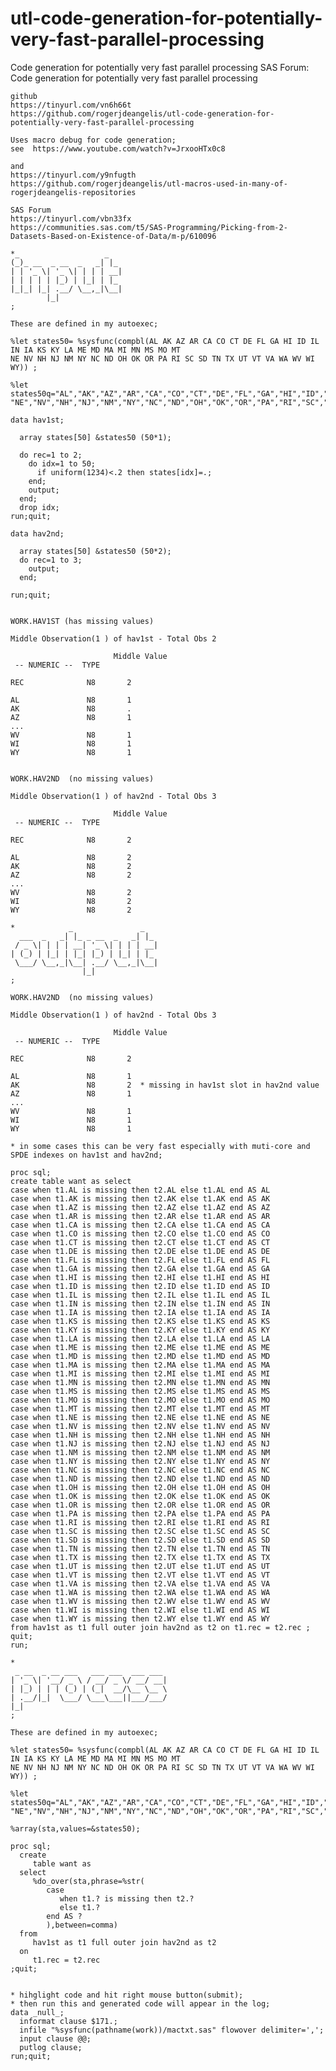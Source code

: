# utl-code-generation-for-potentially-very-fast-parallel-processing
Code generation for potentially very fast parallel processing
    SAS Forum: Code generation for potentially very fast parallel processing                                                                     
                                                                                                                                                 
    github                                                                                                                                       
    https://tinyurl.com/vn6h66t                                                                                                                  
    https://github.com/rogerjdeangelis/utl-code-generation-for-potentially-very-fast-parallel-processing                                         
                                                                                                                                                 
    Uses macro debug for code generation;                                                                                                        
    see  https://www.youtube.com/watch?v=JrxooHTx0c8                                                                                             
                                                                                                                                                 
    and                                                                                                                                          
    https://tinyurl.com/y9nfugth                                                                                                                 
    https://github.com/rogerjdeangelis/utl-macros-used-in-many-of-rogerjdeangelis-repositories                                                   
                                                                                                                                                 
    SAS Forum                                                                                                                                    
    https://tinyurl.com/vbn33fx                                                                                                                  
    https://communities.sas.com/t5/SAS-Programming/Picking-from-2-Datasets-Based-on-Existence-of-Data/m-p/610096                                 
                                                                                                                                                 
    *_                   _                                                                                                                       
    (_)_ __  _ __  _   _| |_                                                                                                                     
    | | '_ \| '_ \| | | | __|                                                                                                                    
    | | | | | |_) | |_| | |_                                                                                                                     
    |_|_| |_| .__/ \__,_|\__|                                                                                                                    
            |_|                                                                                                                                  
    ;                                                                                                                                            
                                                                                                                                                 
    These are defined in my autoexec;                                                                                                            
                                                                                                                                                 
    %let states50= %sysfunc(compbl(AL AK AZ AR CA CO CT DE FL GA HI ID IL IN IA KS KY LA ME MD MA MI MN MS MO MT                                 
    NE NV NH NJ NM NY NC ND OH OK OR PA RI SC SD TN TX UT VT VA WA WV WI WY)) ;                                                                  
                                                                                                                                                 
    %let states50q="AL","AK","AZ","AR","CA","CO","CT","DE","FL","GA","HI","ID","IL","IN","IA","KS","KY","LA","ME","MD","MA","MI","MN","MS","MO","
    "NE","NV","NH","NJ","NM","NY","NC","ND","OH","OK","OR","PA","RI","SC","SD","TN","TX","UT","VT","VA","WA","WV","WI","WY";                     
                                                                                                                                                 
    data hav1st;                                                                                                                                 
                                                                                                                                                 
      array states[50] &states50 (50*1);                                                                                                         
                                                                                                                                                 
      do rec=1 to 2;                                                                                                                             
        do idx=1 to 50;                                                                                                                          
          if uniform(1234)<.2 then states[idx]=.;                                                                                                
        end;                                                                                                                                     
        output;                                                                                                                                  
      end;                                                                                                                                       
      drop idx;                                                                                                                                  
    run;quit;                                                                                                                                    
                                                                                                                                                 
    data hav2nd;                                                                                                                                 
                                                                                                                                                 
      array states[50] &states50 (50*2);                                                                                                         
      do rec=1 to 3;                                                                                                                             
        output;                                                                                                                                  
      end;                                                                                                                                       
                                                                                                                                                 
    run;quit;                                                                                                                                    
                                                                                                                                                 
                                                                                                                                                 
    WORK.HAV1ST (has missing values)                                                                                                             
                                                                                                                                                 
    Middle Observation(1 ) of hav1st - Total Obs 2                                                                                               
                                                                                                                                                 
                           Middle Value                                                                                                          
     -- NUMERIC --  TYPE                                                                                                                         
                                                                                                                                                 
    REC              N8       2                                                                                                                  
                                                                                                                                                 
    AL               N8       1                                                                                                                  
    AK               N8       .                                                                                                                  
    AZ               N8       1                                                                                                                  
    ...                                                                                                                                          
    WV               N8       1                                                                                                                  
    WI               N8       1                                                                                                                  
    WY               N8       1                                                                                                                  
                                                                                                                                                 
                                                                                                                                                 
    WORK.HAV2ND  (no missing values)                                                                                                             
                                                                                                                                                 
    Middle Observation(1 ) of hav2nd - Total Obs 3                                                                                               
                                                                                                                                                 
                           Middle Value                                                                                                          
     -- NUMERIC --  TYPE                                                                                                                         
                                                                                                                                                 
    REC              N8       2                                                                                                                  
                                                                                                                                                 
    AL               N8       2                                                                                                                  
    AK               N8       2                                                                                                                  
    AZ               N8       2                                                                                                                  
    ...                                                                                                                                          
    WV               N8       2                                                                                                                  
    WI               N8       2                                                                                                                  
    WY               N8       2                                                                                                                  
                                                                                                                                                 
    *            _               _                                                                                                               
      ___  _   _| |_ _ __  _   _| |_                                                                                                             
     / _ \| | | | __| '_ \| | | | __|                                                                                                            
    | (_) | |_| | |_| |_) | |_| | |_                                                                                                             
     \___/ \__,_|\__| .__/ \__,_|\__|                                                                                                            
                    |_|                                                                                                                          
    ;                                                                                                                                            
                                                                                                                                                 
    WORK.HAV2ND  (no missing values)                                                                                                             
                                                                                                                                                 
    Middle Observation(1 ) of hav2nd - Total Obs 3                                                                                               
                                                                                                                                                 
                           Middle Value                                                                                                          
     -- NUMERIC --  TYPE                                                                                                                         
                                                                                                                                                 
    REC              N8       2                                                                                                                  
                                                                                                                                                 
    AL               N8       1                                                                                                                  
    AK               N8       2  * missing in hav1st slot in hav2nd value                                                                        
    AZ               N8       1                                                                                                                  
    ...                                                                                                                                          
    WV               N8       1                                                                                                                  
    WI               N8       1                                                                                                                  
    WY               N8       1                                                                                                                  
                                                                                                                                                 
    * in some cases this can be very fast especially with muti-core and SPDE indexes on hav1st and hav2nd;                                       
                                                                                                                                                 
    proc sql;                                                                                                                                    
    create table want as select                                                                                                                  
    case when t1.AL is missing then t2.AL else t1.AL end AS AL                                                                                   
    case when t1.AK is missing then t2.AK else t1.AK end AS AK                                                                                   
    case when t1.AZ is missing then t2.AZ else t1.AZ end AS AZ                                                                                   
    case when t1.AR is missing then t2.AR else t1.AR end AS AR                                                                                   
    case when t1.CA is missing then t2.CA else t1.CA end AS CA                                                                                   
    case when t1.CO is missing then t2.CO else t1.CO end AS CO                                                                                   
    case when t1.CT is missing then t2.CT else t1.CT end AS CT                                                                                   
    case when t1.DE is missing then t2.DE else t1.DE end AS DE                                                                                   
    case when t1.FL is missing then t2.FL else t1.FL end AS FL                                                                                   
    case when t1.GA is missing then t2.GA else t1.GA end AS GA                                                                                   
    case when t1.HI is missing then t2.HI else t1.HI end AS HI                                                                                   
    case when t1.ID is missing then t2.ID else t1.ID end AS ID                                                                                   
    case when t1.IL is missing then t2.IL else t1.IL end AS IL                                                                                   
    case when t1.IN is missing then t2.IN else t1.IN end AS IN                                                                                   
    case when t1.IA is missing then t2.IA else t1.IA end AS IA                                                                                   
    case when t1.KS is missing then t2.KS else t1.KS end AS KS                                                                                   
    case when t1.KY is missing then t2.KY else t1.KY end AS KY                                                                                   
    case when t1.LA is missing then t2.LA else t1.LA end AS LA                                                                                   
    case when t1.ME is missing then t2.ME else t1.ME end AS ME                                                                                   
    case when t1.MD is missing then t2.MD else t1.MD end AS MD                                                                                   
    case when t1.MA is missing then t2.MA else t1.MA end AS MA                                                                                   
    case when t1.MI is missing then t2.MI else t1.MI end AS MI                                                                                   
    case when t1.MN is missing then t2.MN else t1.MN end AS MN                                                                                   
    case when t1.MS is missing then t2.MS else t1.MS end AS MS                                                                                   
    case when t1.MO is missing then t2.MO else t1.MO end AS MO                                                                                   
    case when t1.MT is missing then t2.MT else t1.MT end AS MT                                                                                   
    case when t1.NE is missing then t2.NE else t1.NE end AS NE                                                                                   
    case when t1.NV is missing then t2.NV else t1.NV end AS NV                                                                                   
    case when t1.NH is missing then t2.NH else t1.NH end AS NH                                                                                   
    case when t1.NJ is missing then t2.NJ else t1.NJ end AS NJ                                                                                   
    case when t1.NM is missing then t2.NM else t1.NM end AS NM                                                                                   
    case when t1.NY is missing then t2.NY else t1.NY end AS NY                                                                                   
    case when t1.NC is missing then t2.NC else t1.NC end AS NC                                                                                   
    case when t1.ND is missing then t2.ND else t1.ND end AS ND                                                                                   
    case when t1.OH is missing then t2.OH else t1.OH end AS OH                                                                                   
    case when t1.OK is missing then t2.OK else t1.OK end AS OK                                                                                   
    case when t1.OR is missing then t2.OR else t1.OR end AS OR                                                                                   
    case when t1.PA is missing then t2.PA else t1.PA end AS PA                                                                                   
    case when t1.RI is missing then t2.RI else t1.RI end AS RI                                                                                   
    case when t1.SC is missing then t2.SC else t1.SC end AS SC                                                                                   
    case when t1.SD is missing then t2.SD else t1.SD end AS SD                                                                                   
    case when t1.TN is missing then t2.TN else t1.TN end AS TN                                                                                   
    case when t1.TX is missing then t2.TX else t1.TX end AS TX                                                                                   
    case when t1.UT is missing then t2.UT else t1.UT end AS UT                                                                                   
    case when t1.VT is missing then t2.VT else t1.VT end AS VT                                                                                   
    case when t1.VA is missing then t2.VA else t1.VA end AS VA                                                                                   
    case when t1.WA is missing then t2.WA else t1.WA end AS WA                                                                                   
    case when t1.WV is missing then t2.WV else t1.WV end AS WV                                                                                   
    case when t1.WI is missing then t2.WI else t1.WI end AS WI                                                                                   
    case when t1.WY is missing then t2.WY else t1.WY end AS WY                                                                                   
    from hav1st as t1 full outer join hav2nd as t2 on t1.rec = t2.rec ;                                                                          
    quit;                                                                                                                                        
    run;                                                                                                                                         
                                                                                                                                                 
    *                                                                                                                                            
     _ __  _ __ ___   ___ ___  ___ ___                                                                                                           
    | '_ \| '__/ _ \ / __/ _ \/ __/ __|                                                                                                          
    | |_) | | | (_) | (_|  __/\__ \__ \                                                                                                          
    | .__/|_|  \___/ \___\___||___/___/                                                                                                          
    |_|                                                                                                                                          
    ;                                                                                                                                            
                                                                                                                                                 
    These are defined in my autoexec;                                                                                                            
                                                                                                                                                 
    %let states50= %sysfunc(compbl(AL AK AZ AR CA CO CT DE FL GA HI ID IL IN IA KS KY LA ME MD MA MI MN MS MO MT                                 
    NE NV NH NJ NM NY NC ND OH OK OR PA RI SC SD TN TX UT VT VA WA WV WI WY)) ;                                                                  
                                                                                                                                                 
    %let states50q="AL","AK","AZ","AR","CA","CO","CT","DE","FL","GA","HI","ID","IL","IN","IA","KS","KY","LA","ME","MD","MA","MI","MN","MS","MO","
    "NE","NV","NH","NJ","NM","NY","NC","ND","OH","OK","OR","PA","RI","SC","SD","TN","TX","UT","VT","VA","WA","WV","WI","WY";                     
                                                                                                                                                 
    %array(sta,values=&states50);                                                                                                                
                                                                                                                                                 
    proc sql;                                                                                                                                    
      create                                                                                                                                     
         table want as                                                                                                                           
      select                                                                                                                                     
         %do_over(sta,phrase=%str(                                                                                                               
            case                                                                                                                                 
               when t1.? is missing then t2.?                                                                                                    
               else t1.?                                                                                                                         
            end AS ?                                                                                                                             
            ),between=comma)                                                                                                                     
      from                                                                                                                                       
         hav1st as t1 full outer join hav2nd as t2                                                                                               
      on                                                                                                                                         
         t1.rec = t2.rec                                                                                                                         
    ;quit;                                                                                                                                       
                                                                                                                                                 
                                                                                                                                                 
    * hihglight code and hit right mouse button(submit);                                                                                         
    * then run this and generated code will appear in the log;                                                                                   
    data _null_;                                                                                                                                 
      informat clause $171.;                                                                                                                     
      infile "%sysfunc(pathname(work))/mactxt.sas" flowover delimiter=',';                                                                       
      input clause @@;                                                                                                                           
      putlog clause;                                                                                                                             
    run;quit;                                                                                                                                    
                                                                                                                                                 
